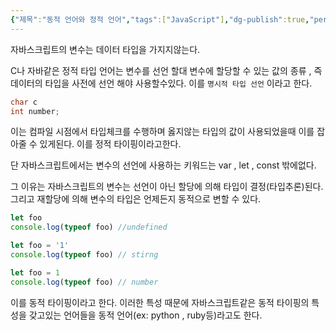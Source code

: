 ```yaml
---
{"제목":"동적 언어와 정적 언어","tags":["JavaScript"],"dg-publish":true,"permalink":"/공부/JavaScript/동적 typing 정적 typing/","dgPassFrontmatter":true,"created":"2025-03-21T12:03:28.109+09:00","updated":"2025-04-21T10:22:01.642+09:00"}
---
```


자바스크립트의 변수는  데이터 타입을 가지지않는다.

C나 자바같은 정적 타입 언어는 변수를 선언 할대 변수에 할당할 수 있는 값의 종류 , 즉 데이터의 타입을 사전에 선언 해야 사용할수있다. 이를 `명시적 타입 선언` 이라고 한다.

```java
char c
int number;
```

이는 컴파일 시점에서 타입체크를 수행하며 옳지않는 타입의 값이 사용되었을때 이를 잡아줄 수 있게된다. 이를 정적 타이핑이라고한다.

단 자바스크립트에서는 변수의 선언에 사용하는 키워드는 var , let , const 밖에없다.

그 이유는 자바스크립트의 변수는 선언이 아닌 할당에 의해 타입이 결정(타입추론)된다. 그리고 재할당에 의해 변수의 타입은 언제든지 동적으로 변할 수 있다.

```js
let foo
console.log(typeof foo) //undefined

let foo = '1'
console.log(typeof foo) // stirng

let foo = 1
console.log(typeof foo) // number

```

이를 동적 타이핑이라고 한다. 이러한 특성 때문에 자바스크립트같은 동적 타이핑의 특성을 갖고있는 언어들을 동적 언어(ex: python , ruby등)라고도 한다.

